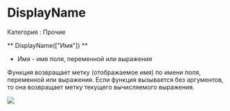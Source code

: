 ﻿
# DisplayName

Категория : Прочие

** DisplayName(["Имя"]) **

* Имя - имя поля, переменной или выражения

Функция возвращает метку (отображаемое имя) по имени поля, переменной или выражения.
Если функция вызывается без аргументов, то она возвращает метку текущего вычисляемого выражения.

![](/mediatag>Прочие)

